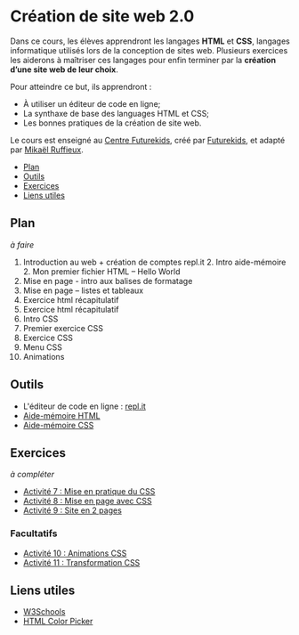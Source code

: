 # Création de site web 2.0

Dans ce cours, les élèves apprendront les langages **HTML** et **CSS**, langages informatique utilisés lors de la conception de sites web. Plusieurs exercices les aiderons à maîtriser ces langages pour enfin terminer par la **création d’une site web de leur choix**.

Pour atteindre ce but, ils apprendront :

- À utiliser un éditeur de code en ligne;
- La synthaxe de base des languages HTML et CSS;
- Les bonnes pratiques de la création de site web.

Le cours est enseigné au [Centre Futurekids](https://futurekids.io/contact/fr), créé par [Futurekids](https://futurekids.io/), et adapté par [Mikaël Ruffieux](https://redox-prod.ch). 

- [Plan](#plan)
- [Outils](#outils)
- [Exercices](#exercices)
- [Liens utiles](#liens-utiles)

## Plan

*à faire*

1. Introduction au web + création de comptes repl.it
   2. Intro aide-mémoire
   2. Mon premier fichier HTML – Hello World
4. Mise en page - intro aux balises de formatage
5. Mise en page – listes et tableaux
6. Exercice html récapitulatif
7. Exercice html récapitulatif
8. Intro CSS
9. Premier exercice CSS
10. Exercice CSS
11. Menu CSS
12. Animations

## Outils

- L'éditeur de code en ligne : [repl.it](https://repl.it/)
- [Aide-mémoire HTML](/aide-memoire/html)
- [Aide-mémoire CSS](/aide-memoire/css)

## Exercices

*à compléter*

<!-- - [Activité 1 : ](/exercices/activite01) 
- [Activité 2 : ](/exercices/activite02)
- [Activité 3 : ](/exercices/activite03) 
- [Activité 4 : ](/exercices/activite04) 
- [Activité 5 : ](/exercices/activite05) 
- [Activité 6 : ](/exercices/activite06) -->
- [Activité 7 : Mise en pratique du CSS](/exercices/activite07)
- [Activité 8 : Mise en page avec CSS](/exercices/activite08) 
- [Activité 9 : Site en 2 pages](/exercices/activite09) 
<!-- - [Projet personnel](/exercices/projetpersonnel)  -->

### Facultatifs

- [Activité 10 :  Animations CSS](/exercices/activite10)
- [Activité 11 : Transformation CSS](/exercices/activite11)

## Liens utiles

- [W3Schools](https://www.w3schools.com/)
- [HTML Color Picker](https://www.w3schools.com/colors/colors_picker.asp)